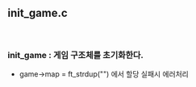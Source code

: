 
## init_game.c

<br>

### init_game : 게임 구조체를 초기화한다.
- game->map = ft_strdup("") 에서 할당 실패시 에러처리
<br><br>